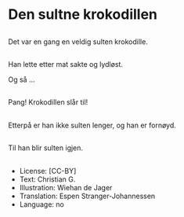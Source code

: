 # Den sultne krokodillen

##
Det var en gang en veldig sulten krokodille.

##
Han lette etter mat sakte og lydløst.

Og så …

##
Pang! Krokodillen slår til!

##
Etterpå er han ikke sulten lenger, og han er fornøyd.

##
Til han blir sulten igjen.

##
* License: [CC-BY]
* Text: Christian G.
* Illustration: Wiehan de Jager
* Translation: Espen Stranger-Johannessen
* Language: no
